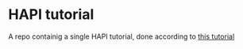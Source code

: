 # HAPI tutorial

A repo containig a single HAPI tutorial, done according to [this tutorial](https://auth0.com/blog/developing-restful-apis-with-hapijs/)
